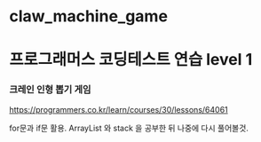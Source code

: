 # claw_machine_game

프로그래머스 코딩테스트 연습 level 1
=====================================
### 크레인 인형 뽑기 게임

https://programmers.co.kr/learn/courses/30/lessons/64061

for문과 if문 활용.
ArrayList 와 stack 을 공부한 뒤 나중에 다시 풀어볼것.

